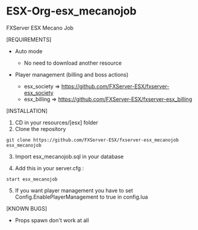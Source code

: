 # ESX-Org-esx_mecanojob

FXServer ESX Mecano Job

[REQUIREMENTS]

* Auto mode
  * No need to download another resource

* Player management (billing and boss actions)
  * esx_society => https://github.com/FXServer-ESX/fxserver-esx_society
  * esx_billing => https://github.com/FXServer-ESX/fxserver-esx_billing

[INSTALLATION]

1) CD in your resources/[esx] folder
2) Clone the repository
```
git clone https://github.com/FXServer-ESX/fxserver-esx_mecanojob esx_mecanojob
```
3) Import esx_mecanojob.sql in your database

4) Add this in your server.cfg :

```
start esx_mecanojob
```
5) If you want player management you have to set Config.EnablePlayerManagement to true in config.lua

[KNOWN BUGS]

* Props spawn don't work at all
